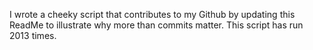 I wrote a cheeky script that contributes to my Github by updating this ReadMe to illustrate why more than commits matter. This script has run 2013 times.